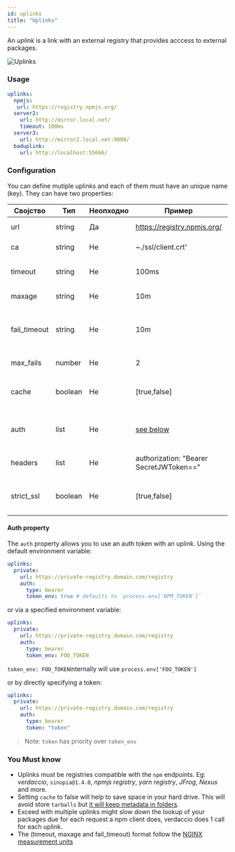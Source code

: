 ```yaml
---
id: uplinks
title: "Uplinks"
---
```

An *uplink* is a link with an external registry that provides acccess to external packages.

![Uplinks](assets/uplinks.png)

### Usage

```yaml
uplinks:
  npmjs:
   url: https://registry.npmjs.org/
  server2:
    url: http://mirror.local.net/
    timeout: 100ms
  server3:
    url: http://mirror2.local.net:9000/
  baduplink:
    url: http://localhost:55666/
```

### Configuration

You can define mutiple uplinks and each of them must have an unique name (key). They can have two properties:

| Својство     | Тип     | Неопходно | Пример                                  | Подршка | Опис                                                                                                                       | Default    |
| ------------ | ------- | --------- | --------------------------------------- | ------- | -------------------------------------------------------------------------------------------------------------------------- | ---------- |
| url          | string  | Да        | https://registry.npmjs.org/             | all     | The registry url                                                                                                           | npmjs      |
| ca           | string  | Не        | ~./ssl/client.crt'                      | all     | SSL path certificate                                                                                                       | No default |
| timeout      | string  | Не        | 100ms                                   | all     | set new timeout for the request                                                                                            | 30s        |
| maxage       | string  | Не        | 10m                                     | all     | limit maximun failure request                                                                                              | 2m         |
| fail_timeout | string  | Не        | 10m                                     | all     | defines max time when a request becomes a failure                                                                          | 5m         |
| max_fails    | number  | Не        | 2                                       | all     | limit maximun failure request                                                                                              | 2          |
| cache        | boolean | Не        | [true,false]                            | >= 2.1  | cache all remote tarballs in storage                                                                                       | true       |
| auth         | list    | Не        | [see below](uplinks.md#auth-property)   | >= 2.5  | assigns the header 'Authorization' [more info](http://blog.npmjs.org/post/118393368555/deploying-with-npm-private-modules) | disabled   |
| headers      | list    | Не        | authorization: "Bearer SecretJWToken==" | all     | list of custom headers for the uplink                                                                                      | disabled   |
| strict_ssl   | boolean | Не        | [true,false]                            | >= 3.0  | If true, requires SSL certificates be valid.                                                                               | true       |

#### Auth property

The `auth` property allows you to use an auth token with an uplink. Using the default environment variable:

```yaml
uplinks:
  private:
    url: https://private-registry.domain.com/registry
    auth:
      type: bearer
      token_env: true # defaults to `process.env['NPM_TOKEN']`
```

or via a specified environment variable:

```yaml
uplinks:
  private:
    url: https://private-registry.domain.com/registry
    auth:
      type: bearer
      token_env: FOO_TOKEN
```

`token_env: FOO_TOKEN`internally will use `process.env['FOO_TOKEN']`

or by directly specifying a token:

```yaml
uplinks:
  private:
    url: https://private-registry.domain.com/registry
    auth:
      type: bearer
      token: "token"
```

> Note: `token` has priority over `token_env`

### You Must know

* Uplinks must be registries compatible with the `npm` endpoints. Eg: *verdaccio*, `sinopia@1.4.0`, *npmjs registry*, *yarn registry*, *JFrog*, *Nexus* and more.
* Setting `cache` to false will help to save space in your hard drive. This will avoid store `tarballs` but [it will keep metadata in folders](https://github.com/verdaccio/verdaccio/issues/391).
* Exceed with multiple uplinks might slow down the lookup of your packages due for each request a npm client does, verdaccio does 1 call for each uplink.
* The (timeout, maxage and fail_timeout) format follow the [NGINX measurement units](http://nginx.org/en/docs/syntax.html)